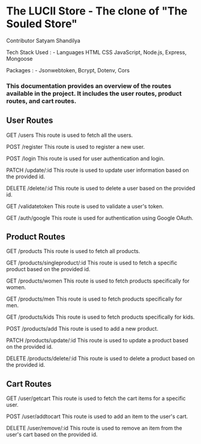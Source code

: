 # The LUCII Store - The clone of "The Souled Store"


Contributor
Satyam Shandilya

Tech Stack Used : - Languages HTML CSS JavaScript, Node.js, Express, Mongoose

Packages : - Jsonwebtoken, Bcrypt, Dotenv, Cors

### This documentation provides an overview of the routes available in the project. It includes the user routes, product routes, and cart routes.

## User Routes
GET /users
This route is used to fetch all the users.

POST /register
This route is used to register a new user.

POST /login
This route is used for user authentication and login.

PATCH /update/:id
This route is used to update user information based on the provided id.

DELETE /delete/:id
This route is used to delete a user based on the provided id.

GET /validatetoken
This route is used to validate a user's token.

GET /auth/google
This route is used for authentication using Google OAuth.

## Product Routes
GET /products
This route is used to fetch all products.

GET /products/singleproduct/:id
This route is used to fetch a specific product based on the provided id.

GET /products/women
This route is used to fetch products specifically for women.

GET /products/men
This route is used to fetch products specifically for men.

GET /products/kids
This route is used to fetch products specifically for kids.

POST /products/add
This route is used to add a new product.

PATCH /products/update/:id
This route is used to update a product based on the provided id.

DELETE /products/delete/:id
This route is used to delete a product based on the provided id.

## Cart Routes
GET /user/getcart
This route is used to fetch the cart items for a specific user.

POST /user/addtocart
This route is used to add an item to the user's cart.

DELETE /user/remove/:id
This route is used to remove an item from the user's cart based on the provided id.





